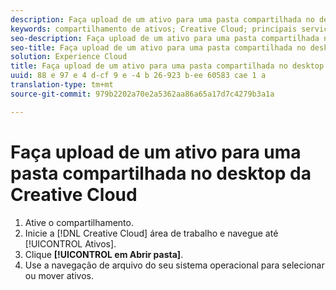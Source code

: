 ```yaml
---
description: Faça upload de um ativo para uma pasta compartilhada no desktop da Creative Cloud.
keywords: compartilhamento de ativos; Creative Cloud; principais serviços
seo-description: Faça upload de um ativo para uma pasta compartilhada no desktop da Creative Cloud.
seo-title: Faça upload de um ativo para uma pasta compartilhada no desktop da Creative Cloud
solution: Experience Cloud
title: Faça upload de um ativo para uma pasta compartilhada no desktop da Creative Cloud
uuid: 88 e 97 e 4 d-cf 9 e -4 b 26-923 b-ee 60583 cae 1 a
translation-type: tm+mt
source-git-commit: 979b2202a70e2a5362aa86a65a17d7c4279b3a1a

---
```



# Faça upload de um ativo para uma pasta compartilhada no desktop da Creative Cloud

1. Ative o compartilhamento.
1. Inicie a [!DNL Creative Cloud] área de trabalho e navegue até [!UICONTROL Ativos].
1. Clique **[!UICONTROL em Abrir pasta]**.
1. Use a navegação de arquivo do seu sistema operacional para selecionar ou mover ativos.
